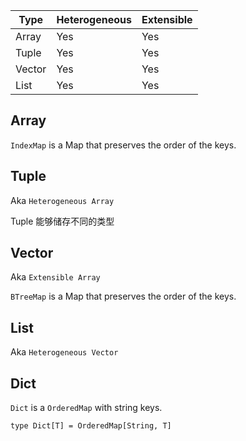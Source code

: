 


| Type   | Heterogeneous | Extensible |
|--------|---------------|------------|
| Array  | Yes           | Yes        |
| Tuple  | Yes           | Yes        |
| Vector | Yes           | Yes        |
| List   | Yes           | Yes        |

## Array

`IndexMap` is a Map that preserves the order of the keys.

## Tuple

Aka `Heterogeneous Array`

Tuple 能够储存不同的类型


## Vector

Aka `Extensible Array`

`BTreeMap` is a Map that preserves the order of the keys.

## List

Aka `Heterogeneous Vector`


## Dict

`Dict` is a `OrderedMap` with string keys.

```vk
type Dict[T] = OrderedMap[String, T]
```
